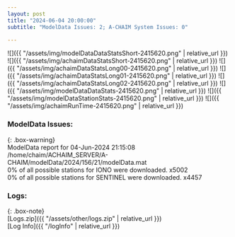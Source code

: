 ```yaml
---
layout: post
title: "2024-06-04 20:00:00"
subtitle: "ModelData Issues: 2; A-CHAIM System Issues: 0"

---
```


![]({{ "/assets/img/modelDataDataStatsShort-2415620.png" | relative_url }})
![]({{ "/assets/img/achaimDataStatsShort-2415620.png" | relative_url }})
![]({{ "/assets/img/achaimDataStatsLong00-2415620.png" | relative_url }})
![]({{ "/assets/img/achaimDataStatsLong01-2415620.png" | relative_url }})
![]({{ "/assets/img/achaimDataStatsLong02-2415620.png" | relative_url }})
![]({{ "/assets/img/modelDataDataStats-2415620.png" | relative_url }})
![]({{ "/assets/img/modelDataStationStats-2415620.png" | relative_url }})
![]({{ "/assets/img/achaimRunTime-2415620.png" | relative_url }})


### ModelData Issues:  
  
{: .box-warning}  
 ModelData report for 04-Jun-2024 21:15:08   
 /home/chaim/ACHAIM_SERVER/A-CHAIM/modelData/2024/156/21/modelData.mat   
 0% of all possible stations for IONO were downloaded. x5002   
 0% of all possible stations for SENTINEL were downloaded. x4457   
  


### Logs:  
  
{: .box-note}  
[Logs.zip]({{ "/assets/other/logs.zip" | relative_url }})  
[Log Info]({{ "/logInfo" | relative_url }})  
